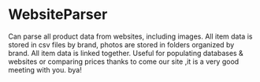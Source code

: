 # WebsiteParser
Can parse all product data from websites, including images. 
All item data is stored in csv files by brand, photos are stored in folders organized by brand. All item data is linked together. 
Useful for populating databases & websites or comparing prices
thanks to come our site ,it is a very good meeting with you.
bya!
